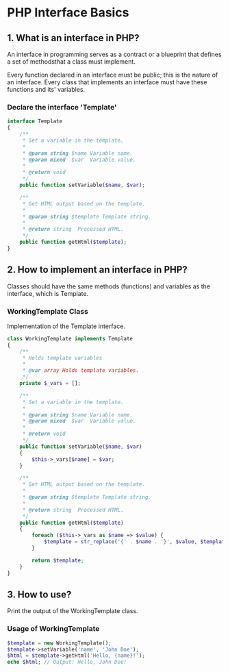 # PHP Interface Basics

## 1. What is an interface in PHP?

An interface in programming serves as a contract or a blueprint that defines a set of methodsthat a class must implement.

Every function declared in an interface must be public; this is the nature of an interface.
Every class that implements an interface must have these functions and its' variables.

### Declare the interface 'Template'
```php
interface Template
{
    /**
     * Set a variable in the template.
     *
     * @param string $name Variable name.
     * @param mixed  $var  Variable value.
     * 
     * @return void
     */
    public function setVariable($name, $var);

    /**
     * Get HTML output based on the template.
     *
     * @param string $template Template string.
     * 
     * @return string  Processed HTML.
     */
    public function getHtml($template);
}
```

## 2. How to implement an interface in PHP?

Classes should have the same methods (functions) and variables as the interface, which is Template.

### WorkingTemplate Class

Implementation of the Template interface.

```php
class WorkingTemplate implements Template
{
    /**
     * Holds template variables
     *
     * @var array Holds template variables.
     */
    private $_vars = [];

    /**
     * Set a variable in the template.
     *
     * @param string $name Variable name.
     * @param mixed  $var  Variable value.
     * 
     * @return void
     */
    public function setVariable($name, $var)
    {
        $this->_vars[$name] = $var;
    }

    /**
     * Get HTML output based on the template.
     *
     * @param string $template Template string.
     *
     * @return string  Processed HTML.
     */
    public function getHtml($template)
    {
        foreach ($this->_vars as $name => $value) {
            $template = str_replace('{' . $name . '}', $value, $template);
        }

        return $template;
    }
}
```

## 3. How to use?

Print the output of the WorkingTemplate class.

### Usage of WorkingTemplate

```php
$template = new WorkingTemplate();
$template->setVariable('name', 'John Doe');
$html = $template->getHtml('Hello, {name}!');
echo $html; // Output: Hello, John Doe!
```
